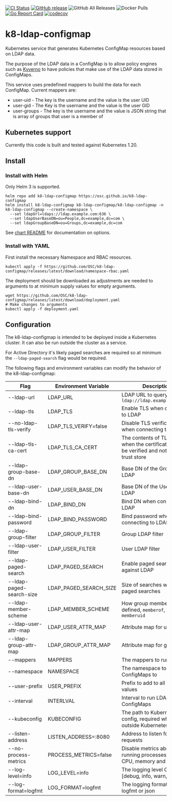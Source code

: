 [![CI Status](https://github.com/OSC/k8-ldap-configmap/actions/workflows/test.yaml/badge.svg?branch=main)](https://github.com/OSC/k8-ldap-configmap/actions?query=workflow%3Atest)
[![GitHub release](https://img.shields.io/github/v/release/OSC/k8-ldap-configmap?include_prereleases&sort=semver)](https://github.com/OSC/k8-ldap-configmap/releases/latest)
![GitHub All Releases](https://img.shields.io/github/downloads/OSC/k8-ldap-configmap/total)
![Docker Pulls](https://img.shields.io/docker/pulls/ohiosupercomputer/k8-ldap-configmap)
[![Go Report Card](https://goreportcard.com/badge/github.com/OSC/k8-ldap-configmap?ts=1)](https://goreportcard.com/report/github.com/OSC/k8-ldap-configmap)
[![codecov](https://codecov.io/gh/OSC/k8-ldap-configmap/branch/main/graph/badge.svg)](https://codecov.io/gh/OSC/k8-ldap-configmap)

# k8-ldap-configmap

Kubernetes service that generates Kubernetes ConfigMap resources based on LDAP data.

The purpose of the LDAP data in a ConfigMap is to allow policy engines such as [Kyverno](https://kyverno.io/) to have policies that make use of the LDAP data stored in ConfigMaps.

This service uses predefined mappers to build the data for each ConfigMap.  Current mappers are:

* user-uid - The key is the username and the value is the user UID
* user-gid - The Key is the username and the value is the user GID
* user-groups - The key is the username and the value is JSON string that is array of groups that user is a member of

## Kubernetes support

Currently this code is built and tested against Kubernetes 1.20.

## Install

### Install with Helm

Only Helm 3 is supported.

```
helm repo add k8-ldap-configmap https://osc.github.io/k8-ldap-configmap
helm install k8-ldap-configmap k8-ldap-configmap/k8-ldap-configmap -n k8-ldap-configmap --create-namespace \
  --set ldapUrl=ldaps://ldap.example.com:636 \
  --set ldapUserBaseDN=ou=People,dc=example,dc=com \
  --set ldapGroupBaseDN=ou=Groups,dc=example,dc=com
```

See [chart README](charts/k8-ldap-configmap/README.md) for documentation on options.

### Install with YAML

First install the necessary Namespace and RBAC resources.

```
kubectl apply -f https://github.com/OSC/k8-ldap-configmap/releases/latest/download/namespace-rbac.yaml
```

The deployment should be downloaded as adjustments are needed to arguments to at minimum supply values for empty arguments.

```
wget https://github.com/OSC/k8-ldap-configmap/releases/latest/download/deployment.yaml
# Make changes to arguments
kubectl apply -f deployment.yaml
```

## Configuration

The k8-ldap-configmap is intended to be deployed inside a Kubernetes cluster. It can also be run outside the cluster as a service.

For Active Directory it's likely paged searches are required so at minimum the `--ldap-paged-search` flag would be required.

The following flags and environment variables can modify the behavior of the k8-ldap-configmap:

| Flag    | Environment Variable | Description | Default/Required |
|---------|----------------------|-------------|------------------|
| --ldap-url | LDAP_URL | LDAP URL to query, example: `ldap://ldap.example.com:389` | **Required** |
| --ldap-tls | LDAP_TLS | Enable TLS when connecting to LDAP | `false` |
| --no-ldap-tls-verify | LDAP_TLS_VERIFY=false | Disable TLS verification when connecting to LDAP | `true` |
| --ldap-tls-ca-cert | LDAP_TLS_CA_CERT | The contents of TLS CA cert when the certificate needs to be verified and not in global trust store | None |
| --ldap-group-base-dn | LDAP_GROUP_BASE_DN | Base DN of the Groups OU in LDAP | **Required** |
| --ldap-user-base-dn | LDAP_USER_BASE_DN | Base DN of the Users OU in LDAP | **Required** |
| --ldap-bind-dn | LDAP_BIND_DN | Bind DN when connecting to LDAP | None (anonymous binds) |
| --ldap-bind-password | LDAP_BIND_PASSWORD | Bind password when connecting to LDAP | None (anonymous binds) |
| --ldap-group-filter | LDAP_GROUP_FILTER | Group LDAP filter | `(objectClass=posixGroup)` |
| --ldap-user-filter | LDAP_USER_FILTER | User LDAP filter | `(objectClass=posixAccount)` |
| --ldap-paged-search | LDAP_PAGED_SEARCH | Enable paged searches against LDAP | `false` |
| --ldap-paged-search-size | LDAP_PAGED_SEARCH_SIZE | Size of searches when using paged searches | `1000` |
| --ldap-member-scheme | LDAP_MEMBER_SCHEME | How group members are defined, `memberof`, `member` or `memberuid` | `memberof` |
| --ldap-user-attr-map | LDAP_USER_ATTR_MAP | Attribute map for users | `name=uid,uid=uidNumber,gid=gidNumber` |
| --ldap-group-attr-map | LDAP_GROUP_ATTR_MAP | Attribute map for groups | `name=cn,gid=gidNumber` |
| --mappers | MAPPERS | The mappers to run | `user-uid,user-gid` |
| --namespace | NAMESPACE | The namespace to write ConfigMaps to | **Required** |
| --user-prefix | USER_PREFIX | Prefix to add to all username values | None |
| --interval | INTERLVAL | Interval to run LDAP sync to ConfigMaps | `5m`
| --kubeconfig | KUBECONFIG | The path to Kubernetes config, required when run outside Kubernetes |
| --listen-address | LISTEN_ADDRESS=:8080| Address to listen for HTTP requests |
| --no-process-metrics | PROCESS_METRICS=false | Disable metrics about the running processes such as CPU, memory and Go stats |
| --log-level=info | LOG_LEVEL=info | The logging level One of: [debug, info, warn, error] |
| --log-format=logfmt | LOG_FORMAT=logfmt | The logging format, either logfmt or json |
